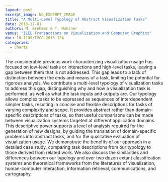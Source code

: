 ```yaml
---
layout: post
excerpt_image: NO_EXCERPT_IMAGE
title: "A Multi-Level Typology of Abstract Visualization Tasks"
date: 2013-12-01
authors: M. Brehmer & T. Munzner
venue: "IEEE Transactions on Visualization and Computer Graphics"
doi: 10.1109/TVCG.2013.124
categories:
  - charts
---
```

The considerable previous work characterizing visualization usage has focused on low-level tasks or interactions and high-level tasks, leaving a gap between them that is not addressed. This gap leads to a lack of distinction between the ends and means of a task, limiting the potential for rigorous analysis. We contribute a multi-level typology of visualization tasks to address this gap, distinguishing why and how a visualization task is performed, as well as what the task inputs and outputs are. Our typology allows complex tasks to be expressed as sequences of interdependent simpler tasks, resulting in concise and flexible descriptions for tasks of varying complexity and scope. It provides abstract rather than domain-specific descriptions of tasks, so that useful comparisons can be made between visualization systems targeted at different application domains. This descriptive power supports a level of analysis required for the generation of new designs, by guiding the translation of domain-specific problems into abstract tasks, and for the qualitative evaluation of visualization usage. We demonstrate the benefits of our approach in a detailed case study, comparing task descriptions from our typology to those derived from related work. We also discuss the similarities and differences between our typology and over two dozen extant classification systems and theoretical frameworks from the literatures of visualization, human-computer interaction, information retrieval, communications, and cartography.

